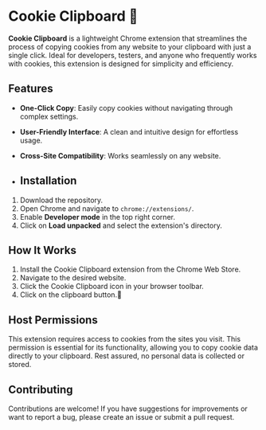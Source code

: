 # Cookie Clipboard 🍪

**Cookie Clipboard** is a lightweight Chrome extension that streamlines the process of copying cookies from any website to your clipboard with just a single click. Ideal for developers, testers, and anyone who frequently works with cookies, this extension is designed for simplicity and efficiency.

## Features

- **One-Click Copy**: Easily copy cookies without navigating through complex settings.
- **User-Friendly Interface**: A clean and intuitive design for effortless usage.
- **Cross-Site Compatibility**: Works seamlessly on any website.

- ## Installation

1. Download the repository.
2. Open Chrome and navigate to `chrome://extensions/`.
3. Enable **Developer mode** in the top right corner.
4. Click on **Load unpacked** and select the extension's directory.

## How It Works

1. Install the Cookie Clipboard extension from the Chrome Web Store.
2. Navigate to the desired website.
3. Click the Cookie Clipboard icon in your browser toolbar.
4. Click on the clipboard button.🚀

## Host Permissions

This extension requires access to cookies from the sites you visit. This permission is essential for its functionality, allowing you to copy cookie data directly to your clipboard. Rest assured, no personal data is collected or stored.

## Contributing

Contributions are welcome! If you have suggestions for improvements or want to report a bug, please create an issue or submit a pull request.
